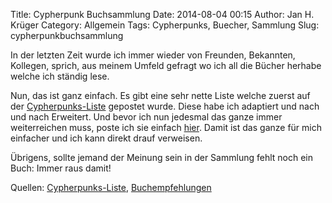 Title: Cypherpunk Buchsammlung
Date: 2014-08-04 00:15
Author: Jan H. Krüger
Category: Allgemein
Tags: Cypherpunks, Buecher, Sammlung
Slug: cypherpunkbuchsammlung

In der letzten Zeit wurde ich immer wieder von Freunden, Bekannten, Kollegen, sprich, aus meinem Umfeld gefragt wo ich all die Bücher herhabe welche ich ständig lese.

Nun, das ist ganz einfach. Es gibt eine sehr nette Liste welche zuerst auf der [Cypherpunks-Liste][2] gepostet wurde. Diese habe ich adaptiert und nach und nach Erweitert. Und bevor ich nun jedesmal das ganze immer weiterreichen muss, poste ich sie einfach [hier][1].
Damit ist das ganze für mich einfacher und ich kann direkt drauf verweisen.

Übrigens, sollte jemand der Meinung sein in der Sammlung fehlt noch ein Buch: Immer raus damit!

Quellen: [Cypherpunks-Liste][2], [Buchempfehlungen][1]

[1]: https://janhkrueger.de/blog/pages/buchempfehlungencypherpunk.html
[2]: https://www.mail-archive.com/cypherpunks@cpunks.org/msg00031.html